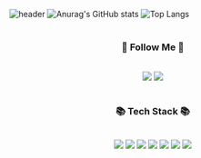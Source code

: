 ![header](https://capsule-render.vercel.app/api?type=slice&color=0:EEFF00,100:FF6F61&height=300&section=header&text=Hi!%20I'm%20Hayoon&fontSize=90)
![Anurag's GitHub stats](https://github-readme-stats.vercel.app/api?username=Truth-Jeon&show_icons=true&theme=radical) ![Top Langs](https://github-readme-stats.vercel.app/api/top-langs/?username=Truth-Jeon&layout=donut)
<br/>
<br/>
<div align="center">
<h3>🚀 Follow Me 🚀</h3>
<br/>
<a href="https://jjjj0601.tistory.com/" target="_blank"><img src="https://img.shields.io/badge/Tistory-FB413A?style=for-the-badge&logo=tistory&logoColor=white"/></a>
<a href="https://www.notion.so/2b230a1bea8748fab04d2cbcb480c7a4" target="_blank"><img src="https://img.shields.io/badge/Notion-black?style=for-the-badge&logo=notion&logoColor=white"/></a>
<br/>
<br/>
<h3>📚 Tech Stack 📚</h3>
<br/>
<img src="https://img.shields.io/badge/ReactNative-212121?style=for-the-badge&logo=react&logoColor=61DAFB"/>
<img src="https://img.shields.io/badge/TypeScript-3178C6?style=for-the-badge&logo=typescript&logoColor=white"/>
<img src="https://img.shields.io/badge/Redux-764ABC?style=for-the-badge&logo=redux&logoColor=white"/>
<img src="https://img.shields.io/badge/React-61DAFB?style=for-the-badge&logo=react&logoColor=white"/>
<img src="https://img.shields.io/badge/JavaScript-F7DF1E?style=for-the-badge&logo=javascript&logoColor=white"/>
  <img src="https://img.shields.io/badge/NextJS-F7DF1E?style=for-the-badge&logo=Next.js&logoColor=white"/>
<img src="https://img.shields.io/badge/Android-34A853?style=for-the-badge&logo=android&logoColor=white"/>
</div>
